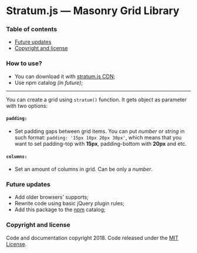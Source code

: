 # Stratum.js — Masonry Grid Library

### Table of contents

 - [Future updates](https://github.com/zaxoavoki/stratum.js#future-updates)
 - [Copyright and license](https://github.com/zaxoavoki/stratum.js#copyright-and-license)

### How to use?

 - You can download it with [stratum.js CDN](https://cdn.rawgit.com/zaxoavoki/stratum.js/31373231/dist/stratum.min.js);
 - Use npm catalog *(in future)*;

----------

You can create a grid using `stratum()` function. It gets object as
parameter with two options:

#### `padding:`

 - Set padding gaps between grid items. You can put *number* or *string* in such format: `padding: '15px 10px 20px 30px'`, which means 
 that you want to set padding-top with **15px**, padding-bottom with **20px** and etc.
 
#### `columns:`

 - Set an amount of columns in grid. Can be only a *number*.

### Future updates
 
 - Add older browsers' supports;
 - Rewrite code using basic jQuery plugin rules;
 - Add this package to the [npm](https://www.npmjs.com/) catalog;

### Copyright and license
Code and documentation copyright 2018. Code released under the [MIT License](https://en.wikipedia.org/wiki/MIT_License).